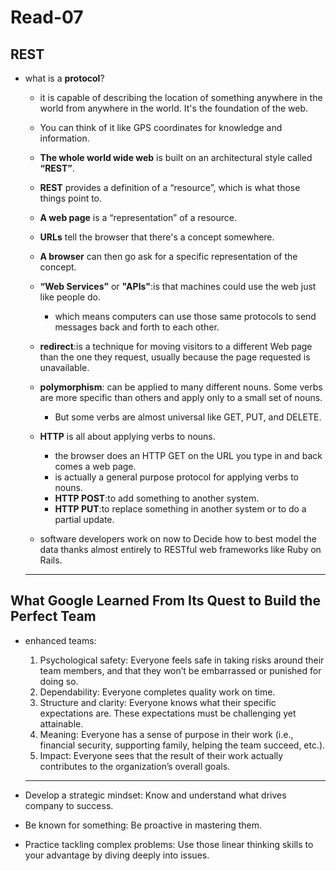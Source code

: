 # Read-07

## REST

- what is a __protocol__?
  - it is capable of describing the location of something anywhere in the world from anywhere in the world. It's the foundation of the web.
  - You can think of it like GPS coordinates for knowledge and information.

  - __The whole world wide web__ is built on an architectural style called __“REST”__.
  - __REST__ provides a definition of a “resource”, which is what those things point to.
  - __A web page__ is a “representation” of a resource.
  - __URLs__ tell the browser that there's a concept somewhere.
  - __A browser__ can then go ask for a specific representation of the concept.

  - __“Web Services”__ or __"APIs"__:is that machines could use the web just like people do.
    - which means computers can use those same protocols to send messages back and forth to each other.

  - __redirect__:is a technique for moving visitors to a different Web page than the one they request,
     usually because the page requested is unavailable.  

  - __polymorphism__: can be applied to many different nouns. Some verbs are more specific than others and apply only to a small set of nouns.
    - But some verbs are almost universal like GET, PUT, and DELETE.
  - __HTTP__ is all about applying verbs to nouns.
    - the browser does an HTTP GET on the URL you type in and back comes a web page.
    - is actually a general purpose protocol for applying verbs to nouns.
    - __HTTP POST__:to add something to another system.
    - __HTTP PUT__:to replace something in another system or to do a partial update.
  - software developers work on now to Decide how to best model the data thanks almost entirely to RESTful web frameworks like Ruby on Rails.  

   _________________________

## What Google Learned From Its Quest to Build the Perfect Team

- enhanced teams:

   1. Psychological safety: Everyone feels safe in taking risks around their team members, and that they won’t be embarrassed or punished for doing so.
   2. Dependability: Everyone completes quality work on time.
   3. Structure and clarity: Everyone knows what their specific expectations are. These expectations must be challenging yet attainable.
   4. Meaning: Everyone has a sense of purpose in their work (i.e., financial security, supporting family, helping the team succeed, etc.).
   5. Impact: Everyone sees that the result of their work actually contributes to the organization’s overall goals.

     ---

- Develop a strategic mindset: Know and understand what drives company to success.
- Be known for something: Be proactive in mastering them.
- Practice tackling complex problems: Use those linear thinking skills to your advantage by diving deeply into issues.
